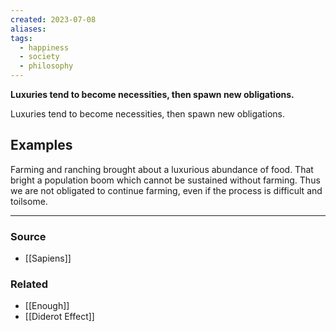 ```yaml
---
created: 2023-07-08
aliases: 
tags:
  - happiness
  - society
  - philosophy
---
```

**Luxuries tend to become necessities, then spawn new obligations.**

Luxuries tend to become necessities, then spawn new obligations.

## Examples

Farming and ranching brought about a luxurious abundance of food. That bright a population boom which cannot be sustained without farming.  Thus we are not obligated to continue farming, even if the process is difficult and toilsome.

---

### Source
- [[Sapiens]]

### Related
- [[Enough]]
- [[Diderot Effect]]